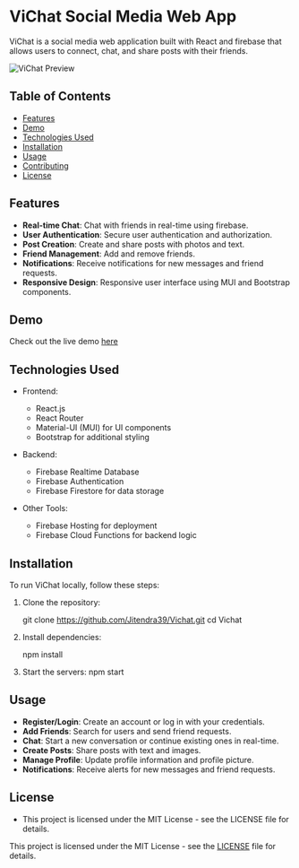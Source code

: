 
# ViChat Social Media Web App

ViChat is a social media web application built with React and firebase that allows users to connect, chat, and share posts with their friends.

![ViChat Preview]((https://chat-app-f5d74.web.app/))

## Table of Contents

- [Features](#features)
- [Demo](#demo)
- [Technologies Used](#technologies-used)
- [Installation](#installation)
- [Usage](#usage)
- [Contributing](#contributing)
- [License](#license)

## Features

- **Real-time Chat**: Chat with friends in real-time using firebase.
- **User Authentication**: Secure user authentication and authorization.
- **Post Creation**: Create and share posts with photos and text.
- **Friend Management**: Add and remove friends.
- **Notifications**: Receive notifications for new messages and friend requests.
- **Responsive Design**: Responsive user interface using MUI and Bootstrap components.
## Demo

Check out the live demo [here](https://chat-app-f5d74.web.app/) 

## Technologies Used

- Frontend:
  - React.js
  - React Router
  - Material-UI (MUI) for UI components
  - Bootstrap for additional styling
 

- Backend:
  - Firebase Realtime Database
  - Firebase Authentication
  - Firebase Firestore for data storage

- Other Tools:
  - Firebase Hosting for deployment
  - Firebase Cloud Functions for backend logic 


## Installation

To run ViChat locally, follow these steps:

1. Clone the repository:

    git clone https://github.com/Jitendra39/Vichat.git
    cd Vichat


2. Install dependencies:

   npm install
  
3. Start the servers:
   npm start


## Usage

- **Register/Login**: Create an account or log in with your credentials.
- **Add Friends**: Search for users and send friend requests.
- **Chat**: Start a new conversation or continue existing ones in real-time.
- **Create Posts**: Share posts with text and images.
- **Manage Profile**: Update profile information and profile picture.
- **Notifications**: Receive alerts for new messages and friend requests.


## License
- This project is licensed under the MIT License - see the LICENSE file for details.

This project is licensed under the MIT License - see the [LICENSE](./LICENSE) file for details.
